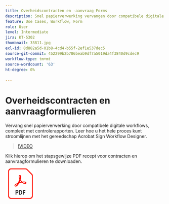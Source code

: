 ```yaml
---
title: Overheidscontracten en -aanvraag Forms
description: Snel papierverwerking vervangen door compatibele digitale workflows, compleet met auditrapporten
feature: Use Cases, Workflow, Form
role: User
level: Intermediate
jira: KT-5302
thumbnail: 33811.jpg
exl-id: 8d882a5d-01b8-4cd4-b55f-2ef1e537dec5
source-git-commit: 452299b2b786beab9df7a5019da4f3840d9cdec9
workflow-type: tm+mt
source-wordcount: '63'
ht-degree: 0%

---
```


# Overheidscontracten en aanvraagformulieren

Vervang snel papierverwerking door compatibele digitale workflows, compleet met controlerapporten. Leer hoe u het hele proces kunt stroomlijnen met het gereedschap Acrobat Sign Workflow Designer.

>[!VIDEO](https://video.tv.adobe.com/v/33811?quality=12&learn=on&hidetitle=true)

Klik hierop om het stapsgewijze PDF recept voor contracten en aanvraagformulieren te downloaden.

[![Download PDF Recipe](../assets/acrobat_PDF_96.png)](../assets/UseCaseRecipe-EN-UsingWorkflowDesigner.pdf)
